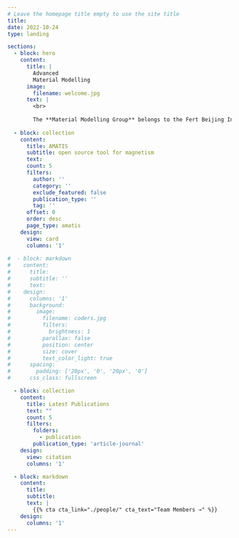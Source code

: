 ```yaml
---
# Leave the homepage title empty to use the site title
title:
date: 2022-10-24
type: landing

sections:
  - block: hero
    content:
      title: |
        Advanced
        Material Modelling
      image:
        filename: welcome.jpg
      text: |
        <br>
        
        The **Material Modelling Group** belongs to the Fert Beijing Institute, School of Integrated Circuit Science and Engineering, Beihang University. Found in 2021, we are a group of people with open mind, welcoming various type of collaborations. We are the developing team of _AMATIS_, an automated workflow of predicting the magnetism with the spin effective Hamiltonian. We also specialize in material, device simulation. 
  
  - block: collection
    content:
      title: AMATIS
      subtitle: open source tool for magnetism
      text:
      count: 5
      filters:
        author: ''
        category: ''
        exclude_featured: false
        publication_type: ''
        tag: ''
      offset: 0
      order: desc
      page_type: amatis
    design:
      view: card
      columns: '1'
  
#  - block: markdown
#    content:
#      title:
#      subtitle: ''
#      text:
#    design:
#      columns: '1'
#      background:
#        image: 
#          filename: coders.jpg
#          filters:
#            brightness: 1
#          parallax: false
#          position: center
#          size: cover
#          text_color_light: true
#      spacing:
#        padding: ['20px', '0', '20px', '0']
#      css_class: fullscreen

  - block: collection
    content:
      title: Latest Publications
      text: ""
      count: 5
      filters:
        folders:
          - publication
        publication_type: 'article-journal'
    design:
      view: citation
      columns: '1'

  - block: markdown
    content:
      title:
      subtitle:
      text: |
        {{% cta cta_link="./people/" cta_text="Team Members →" %}}
    design:
      columns: '1'
---
```

